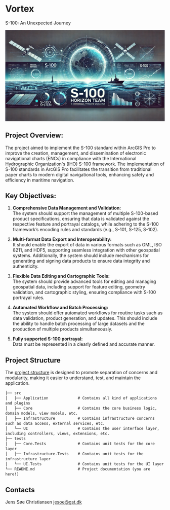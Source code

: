 # Vortex
S-100: An Unexpected Journey

![banner](banner.jpg)

## Project Overview:

The project aimed to implement the S-100 standard within ArcGIS Pro to improve the creation, management, and dissemination of electronic navigational charts (ENCs) in compliance with the International Hydrographic Organization's (IHO) S-100 framework. The implementation of S-100 standards in ArcGIS Pro facilitates the transition from traditional paper charts to modern digital navigational tools, enhancing safety and efficiency in maritime navigation.

## Key Objectives:

1. **Comprehensive Data Management and Validation:**  
The system should support the management of multiple S-100-based product specifications, ensuring that data is validated against the respective feature and portrayal catalogs, while adhering to the S-100 framework’s encoding rules and standards (e.g., S-101, S-125, S-102).

2. **Multi-format Data Export and Interoperability:**  
It should enable the export of data in various formats such as GML, ISO 8211, and HDF5, supporting seamless integration with other geospatial systems. Additionally, the system should include mechanisms for generating and signing data products to ensure data integrity and authenticity.

3. **Flexible Data Editing and Cartographic Tools:**  
The system should provide advanced tools for editing and managing geospatial data, including support for feature editing, geometry validation, and cartographic styling, ensuring compliance with S-100 portrayal rules.

4. **Automated Workflow and Batch Processing:**  
The system should offer automated workflows for routine tasks such as data validation, product generation, and updates. This should include the ability to handle batch processing of large datasets and the production of multiple products simultaneously.

5. **Fully supported S-100 portrayal:**  
Data must be represented in a clearly defined and accurate manner.

## Project Structure

The [project structure](https://binarybytez.com/understanding-clean-architecture/) is designed to promote separation of concerns and modularity, making it easier to understand, test, and maintain the application.

```
├── src
│   ├── Application             # Contains all kind of applications and plugins
│   ├── Core                    # Contains the core business logic, domain models, view models, etc.
│   ├── Infrastructure          # Contains infrastructure concerns such as data access, external services, etc.
│   └── UI                      # Contains the user interface layer, including controllers, views, extensions, etc.
├── tests
│   ├── Core.Tests              # Contains unit tests for the core layer
│   ├── Infrastructure.Tests    # Contains unit tests for the infrastructure layer
│   └── UI.Tests                # Contains unit tests for the UI layer
└── README.md                   # Project documentation (you are here!)
```

## Contacts
Jens Søe Christiansen jesoe@gst.dk
